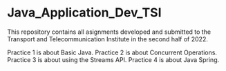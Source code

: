 # Java_Application_Dev_TSI

This repository contains all asignments developed and submitted to the Transport and Telecommunication Institute in the second half of 2022.

Practice 1 is about Basic Java.
Practice 2 is about Concurrent Operations.
Practice 3 is about using the Streams API.
Practice 4 is about Java Spring.

